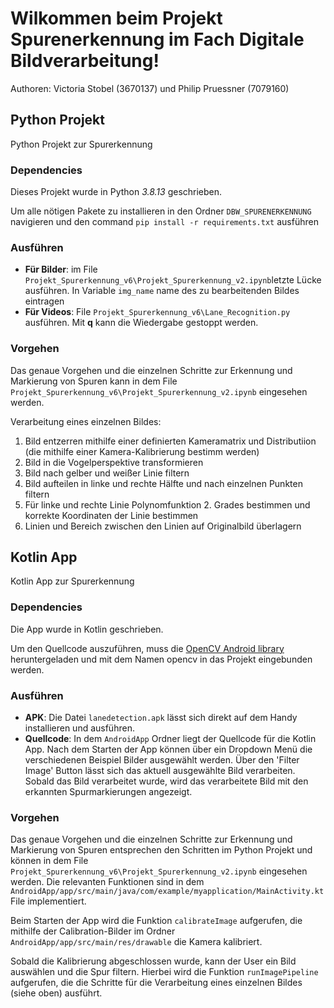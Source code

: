 # Wilkommen beim Projekt Spurenerkennung im Fach Digitale Bildverarbeitung!

Authoren: Victoria Stobel (3670137) und Philip Pruessner (7079160) 

## Python Projekt
Python Projekt zur Spurerkennung
### Dependencies
Dieses Projekt wurde in Python *3.8.13* geschrieben.

Um alle nötigen Pakete zu installieren in den Ordner `DBW_SPURENERKENNUNG` navigieren und den command `pip install -r requirements.txt` ausführen

### Ausführen

- **Für Bilder**: im File `Projekt_Spurerkennung_v6\Projekt_Spurerkennung_v2.ipynb`letzte Lücke ausführen. In Variable `img_name` name des zu bearbeitenden Bildes eintragen
- **Für Videos**: File `Projekt_Spurerkennung_v6\Lane_Recognition.py` ausführen. Mit **q** kann die Wiedergabe gestoppt werden.

### Vorgehen
Das genaue Vorgehen und die einzelnen Schritte zur Erkennung und Markierung von Spuren kann in dem File `Projekt_Spurerkennung_v6\Projekt_Spurerkennung_v2.ipynb` eingesehen werden.

Verarbeitung eines einzelnen Bildes:
1. Bild entzerren mithilfe einer definierten Kameramatrix und Distributiion (die mithilfe einer Kamera-Kalibrierung bestimm werden)
2. Bild in die Vogelperspektive transformieren
3. Bild nach gelber und weißer Linie filtern
4. Bild aufteilen in linke und rechte Hälfte und nach einzelnen Punkten filtern
5. Für linke und rechte Linie Polynomfunktion 2. Grades bestimmen und korrekte Koordinaten der Linie bestimmen
6. Linien und Bereich zwischen den Linien auf Originalbild überlagern

## Kotlin App
Kotlin App zur Spurerkennung 
### Dependencies
Die App wurde in Kotlin geschrieben.

Um den Quellcode auszuführen, muss die [OpenCV Android library](https://sourceforge.net/projects/opencvlibrary/files/opencv-android/) heruntergeladen und mit dem Namen opencv in das Projekt eingebunden werden.

### Ausführen
- **APK**: Die Datei `lanedetection.apk` lässt sich direkt auf dem Handy installieren und ausführen.
- **Quellcode**: In dem `AndroidApp` Ordner liegt der Quellcode für die Kotlin App. Nach dem Starten der App können über ein Dropdown Menü die verschiedenen Beispiel Bilder ausgewählt werden. Über den 'Filter Image' Button lässt sich das aktuell ausgewählte Bild verarbeiten. Sobald das Bild verarbeitet wurde, wird das verarbeitete Bild mit den erkannten Spurmarkierungen angezeigt.

### Vorgehen
Das genaue Vorgehen und die einzelnen Schritte zur Erkennung und Markierung von Spuren entsprechen den Schritten im Python Projekt und können in dem File `Projekt_Spurerkennung_v6\Projekt_Spurerkennung_v2.ipynb` eingesehen werden. Die relevanten Funktionen sind in dem `AndroidApp/app/src/main/java/com/example/myapplication/MainActivity.kt` File implementiert.

Beim Starten der App wird die Funktion `calibrateImage` aufgerufen, die mithilfe der Calibration-Bilder im Ordner `AndroidApp/app/src/main/res/drawable` die Kamera kalibriert.

Sobald die Kalibrierung abgeschlossen wurde, kann der User ein Bild auswählen und die Spur filtern. Hierbei wird die Funktion `runImagePipeline` aufgerufen, die die Schritte für die Verarbeitung eines einzelnen Bildes (siehe oben) ausführt.

